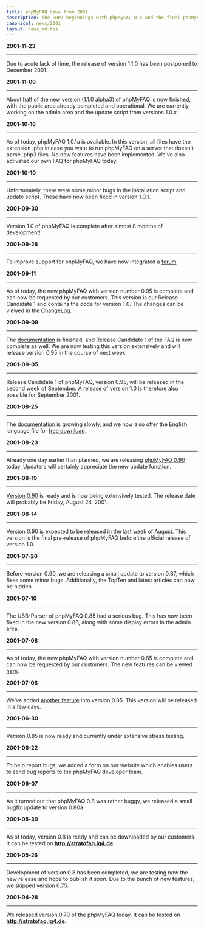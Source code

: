 ```yaml
---
title: phpMyFAQ news from 2001
description: The PHP3 beginnings with phpMyFAQ 0.x and the final phpMyFAQ 1.0 release
canonical: news/2001
layout: news_md.hbs
---
```


**2001-11-23**
* * *
Due to acute lack of time, the release of version 1.1.0 has been postponed to December 2001.

**2001-11-09**
* * *
About half of the new version (1.1.0 alpha3) of phpMyFAQ is now finished, with the public area already completed and operational. 
We are currently working on the admin area and the update script from versions 1.0.x.

**2001-10-16**
* * *
As of today, phpMyFAQ 1.0.1a is available. In this version, all files have the extension .php in case you want to run phpMyFAQ on a server that doesn't parse .php3 files. 
No new features have been implemented.
We've also activated our own FAQ for phpMyFAQ today.

**2001-10-10**
* * *
Unfortunately, there were some minor bugs in the installation script and update script. These have now been fixed in version 1.0.1.

**2001-09-30**
* * *
Version 1.0 of phpMyFAQ is complete after almost 8 months of development!

**2001-09-28**
* * *
To improve support for phpMyFAQ, we have now integrated a [forum](https://forum.phpmyfaq.de/).

**2001-09-11**
* * *
As of today, the new phpMyFAQ with version number 0.95 is complete and can now be requested by our customers. 
This version is our Release Candidate 1 and contains the code for version 1.0. 
The changes can be viewed in the [ChangeLog](/changelog).

**2001-09-09**
* * *
The [documentation](/documentation) is finished, and Release Candidate 1 of the FAQ is now complete as well. 
We are now testing this version extensively and will release version 0.95 in the course of next week.

**2001-09-05**
* * *
Release Candidate 1 of phpMyFAQ, version 0.95, will be released in the second week of September. 
A release of version 1.0 is therefore also possible for September 2001.

**2001-08-25**
* * *
The [documentation](/documentation) is growing slowly, and we now also offer the English language file for [free download](/download).

**2001-08-23**
* * *
Already one day earlier than planned, we are releasing [phpMyFAQ 0.90](/changelog) today. 
Updaters will certainly appreciate the new update function.

**2001-08-19**
* * *
[Version 0.90](/changelog) is ready and is now being extensively tested. 
The release date will probably be Friday, August 24, 2001.

**2001-08-14**
* * *
Version 0.90 is expected to be released in the last week of August. 
This version is the final pre-release of phpMyFAQ before the official release of version 1.0.

**2001-07-20**
* * *
Before version 0.90, we are releasing a small update to version 0.87, which fixes some minor bugs. 
Additionally, the TopTen and latest articles can now be hidden.

**2001-07-10**
* * *
The UBB-Parser of phpMyFAQ 0.85 had a serious bug. 
This has now been fixed in the new version 0.86, along with some display errors in the admin area.

**2001-07-08**
* * *
As of today, the new phpMyFAQ with version number 0.85 is complete and can now be requested by our customers. 
The new features can be viewed [here](/changelog).

**2001-07-06**
* * *
We've added [another feature](/changelog) into version 0.85. This version will be released in a few days.

**2001-06-30**
* * *
Version 0.85 is now ready and currently under extensive stress testing.

**2001-06-22**
* * *
To help report bugs, we added a form on our website which enables users to send bug reports to the phpMyFAQ developer team.

**2001-06-07**
* * *
As it turned out that phpMyFAQ 0.8 was rather buggy, we released a small bugfix update to version 0.80a

**2001-05-30**
* * *
As of today, version 0.8 is ready and can be downloaded by our customers. It can be tested on **http://stratofaq.ig4.de**.

**2001-05-26**
* * *
Development of version 0.8 has been completed, we are testing now the new release and hope to publish it soon. 
Due to the bunch of new features, we skipped version 0.75.

**2001-04-28**
* * *
We released version 0.70 of the phpMyFAQ today. It can be tested on **http://stratofaq.ig4.de**.